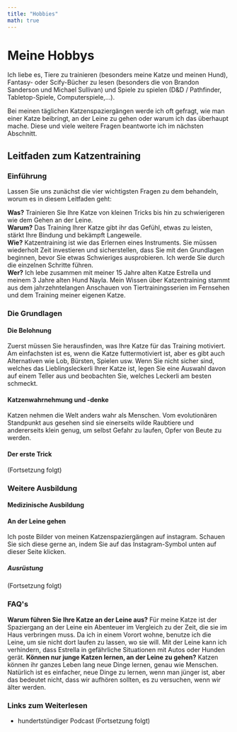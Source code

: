 ```yaml
---
title: "Hobbies"
math: true
---
```


# Meine Hobbys

Ich liebe es, Tiere zu trainieren (besonders meine Katze und meinen Hund), Fantasy- oder Scify-Bücher zu lesen (besonders die von Brandon Sanderson und Michael Sullivan) und Spiele zu spielen (D&D / Pathfinder, Tabletop-Spiele, Computerspiele,...).

Bei meinen täglichen Katzenspaziergängen werde ich oft gefragt, wie man einer Katze beibringt, an der Leine zu gehen oder warum ich das überhaupt mache. Diese und viele weitere Fragen beantworte ich im nächsten Abschnitt.


## Leitfaden zum Katzentraining

### Einführung
Lassen Sie uns zunächst die vier wichtigsten Fragen zu dem behandeln, worum es in diesem Leitfaden geht:

**Was?** Trainieren Sie Ihre Katze von kleinen Tricks bis hin zu schwierigeren wie dem Gehen an der Leine.   
**Warum?** Das Training Ihrer Katze gibt ihr das Gefühl, etwas zu leisten, stärkt Ihre Bindung und bekämpft Langeweile.   
**Wie?** Katzentraining ist wie das Erlernen eines Instruments. Sie müssen wiederholt Zeit investieren und sicherstellen, dass Sie mit den Grundlagen beginnen, bevor Sie etwas Schwieriges ausprobieren. Ich werde Sie durch die einzelnen Schritte führen.   
**Wer?** Ich lebe zusammen mit meiner 15 Jahre alten Katze Estrella und meinem 3 Jahre alten Hund Nayla. Mein Wissen über Katzentraining stammt aus dem jahrzehntelangen Anschauen von Tiertrainingsserien im Fernsehen und dem Training meiner eigenen Katze.    

### Die Grundlagen
#### Die Belohnung
Zuerst müssen Sie herausfinden, was Ihre Katze für das Training motiviert. Am einfachsten ist es, wenn die Katze futtermotiviert ist, aber es gibt auch Alternativen wie Lob, Bürsten, Spielen usw. Wenn Sie nicht sicher sind, welches das Lieblingsleckerli Ihrer Katze ist, legen Sie eine Auswahl davon auf einem Teller aus und beobachten Sie, welches Leckerli am besten schmeckt.



#### Katzenwahrnehmung und -denke
Katzen nehmen die Welt anders wahr als Menschen. Vom evolutionären Standpunkt aus gesehen sind sie einerseits wilde Raubtiere und andererseits klein genug, um selbst Gefahr zu laufen, Opfer von Beute zu werden.

#### Der erste Trick

(Fortsetzung folgt)

### Weitere Ausbildung

#### Medizinische Ausbildung

#### An der Leine gehen
Ich poste Bilder von meinen Katzenspaziergängen auf instagram. Schauen Sie sich diese gerne an, indem Sie auf das Instagram-Symbol unten auf dieser Seite klicken.

##### Ausrüstung

(Fortsetzung folgt)


### FAQ's
**Warum führen Sie Ihre Katze an der Leine aus?** Für meine Katze ist der Spaziergang an der Leine ein Abenteuer im Vergleich zu der Zeit, die sie im Haus verbringen muss. Da ich in einem Vorort wohne, benutze ich die Leine, um sie nicht dort laufen zu lassen, wo sie will. Mit der Leine kann ich verhindern, dass Estrella in gefährliche Situationen mit Autos oder Hunden gerät.
**Können nur junge Katzen lernen, an der Leine zu gehen?** Katzen können ihr ganzes Leben lang neue Dinge lernen, genau wie Menschen. Natürlich ist es einfacher, neue Dinge zu lernen, wenn man jünger ist, aber das bedeutet nicht, dass wir aufhören sollten, es zu versuchen, wenn wir älter werden.


### Links zum Weiterlesen

* hundertstündiger Podcast
(Fortsetzung folgt)
